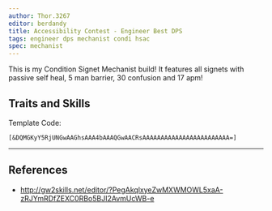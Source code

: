 ```yaml
---
author: Thor.3267
editor: berdandy
title: Accessibility Contest - Engineer Best DPS
tags: engineer dps mechanist condi hsac
spec: mechanist
---
```


This is my Condition Signet Mechanist build! It features all signets with passive self heal, 5 man barrier, 30 confusion and 17 apm!

## Traits and Skills

Template Code:

`[&DQMGKyY5RjUNGwAAGhsAAA4bAAAQGwAACRsAAAAAAAAAAAAAAAAAAAAAAAA=]`

---

<div
  data-armory-embed='skills'
  data-armory-ids='63049,63253,63113,63111,63095'
>
</div>
<div
  data-armory-embed='specializations'
  data-armory-ids='6,38,70'
  data-armory-6-traits='1882,1892,505'
  data-armory-38-traits='1878,2006,433'
  data-armory-70-traits='2282,2270,2298'
>
</div>
<script async src='https://unpkg.com/armory-embeds@^0.x.x/armory-embeds.js'></script>



## References

- http://gw2skills.net/editor/?PegAkqlxyeZwMXWMOWL5xaA-zRJYmRDfZEXC0RBo5BJI2AvmUcWB-e
